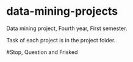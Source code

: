 # data-mining-projects

Data mining project, Fourth year, First semester.

Task of each project is in the project folder. 

#Stop, Question and Frisked 

